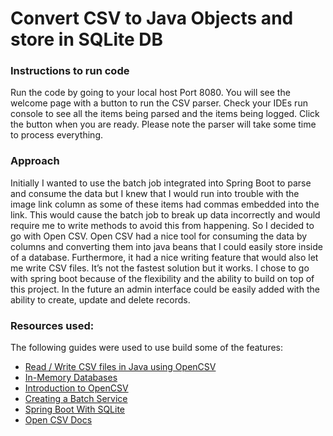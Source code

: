 # Convert CSV to Java Objects and store in SQLite DB

### Instructions to run code

Run the code by going to your local host Port 8080.
You will see the welcome page with a button to run the CSV parser. Check your IDEs run console to see all the items being parsed and the items being logged. Click the button when you are ready. Please note the parser will take some time to process everything.


### Approach 
Initially I wanted to use the batch job integrated into Spring Boot to parse and consume the data but I knew that I would run into trouble with the image link column as some of these items had commas embedded into the link. This would cause the batch job to break up data incorrectly and would require me to write methods to avoid this from happening. So I decided to go with Open CSV. Open CSV had a nice tool for consuming the data by columns and converting them into java beans that I could easily store inside of a database. Furthermore, it had a nice writing feature that would also let me write CSV files. It’s not the fastest solution but it works. I chose to go with spring boot because of the flexibility and the ability to build on top of this project. In the future an admin interface could be easily added with the ability to create, update and delete records. 




### Resources used:
The following guides were used  to use build some of the features:

* [Read / Write CSV files in Java using OpenCSV](https://www.callicoder.com/java-read-write-csv-file-opencsv/)
* [In-Memory Databases](https://www.sqlite.org/inmemorydb.html)
* [Introduction to OpenCSV](https://www.baeldung.com/opencsv)
* [Creating a Batch Service](https://spring.io/guides/gs/batch-processing/)
* [Spring Boot With SQLite](https://www.baeldung.com/spring-boot-sqlite)
* [Open CSV Docs](http://opencsv.sourceforge.net/)


